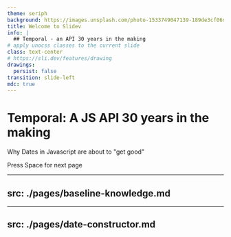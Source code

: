 ```yaml
---
theme: seriph
background: https://images.unsplash.com/photo-1533749047139-189de3cf06d3?q=80&w=1336&auto=format&fit=crop&ixlib=rb-4.1.0&ixid=M3wxMjA3fDB8MHxwaG90by1wYWdlfHx8fGVufDB8fHx8fA%3D%3D
title: Welcome to Slidev
info: |
  ## Temporal - an API 30 years in the making
# apply unocss classes to the current slide
class: text-center
# https://sli.dev/features/drawing
drawings:
  persist: false
transition: slide-left
mdc: true
---
```

# Temporal: A JS API 30 years in the making

Why Dates in Javascript are about to "get good"

<div @click="$slidev.nav.next" class="mt-12 py-1" hover:bg="white op-10">
  Press Space for next page <carbon:arrow-right />
</div>

<!--
The last comment block of each slide will be treated as slide notes. It will be visible and editable in Presenter Mode along with the slide. [Read more in the docs](https://sli.dev/guide/syntax.html#notes)
-->

---
src: ./pages/baseline-knowledge.md
---

---
src: ./pages/date-constructor.md
---

<!-- ---
src: ./pages/examples.md
--- -->

